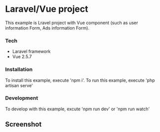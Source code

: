 # Laravel/Vue project

This example is Lravel project with Vue component (such as user information Form, Ads information Form).

### Tech

* Laravel framework
* Vue 2.5.7

### Installation
To install this example, execute 'npm i'.
To run this example, execute 'php artisan serve'

### Development
To develop with this example, excute 'npm run dev' or 'npm run watch'

## Screenshot
